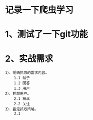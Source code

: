 # 记录一下爬虫学习
# 1、测试了一下git功能
# 2、实战需求
    1）、明确抓取的需求内容。
        1.1 帖子
        1.2 回答
        1.3 用户
    2）、抓取用户。
        2.1 粉丝
        2.2 关注
    3）、指定抓取策略。
        3.1
    